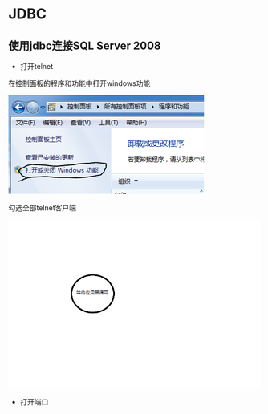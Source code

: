 # JDBC
## 使用jdbc连接SQL Server 2008
* 打开telnet

在控制面板的程序和功能中打开windows功能

![](pictures/jdbc/打开telnet.PNG )

勾选全部telnet客户端

![](../pictures/jdbc/urx.png)

* 打开端口
